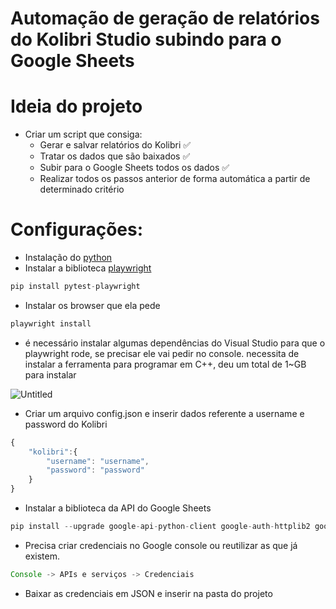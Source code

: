 # Automação de geração de relatórios do Kolibri Studio subindo para o Google Sheets

# Ideia do projeto

- Criar um script que consiga:
    - Gerar e salvar relatórios do Kolibri ✅
    - Tratar os dados que são baixados ✅
    - Subir para o Google Sheets todos os dados ✅
    - Realizar todos os passos anterior de forma automática a partir de determinado critério

# Configurações:

- Instalação do [python](https://www.python.org/)
- Instalar a biblioteca [playwright](https://playwright.dev)

```jsx
pip install pytest-playwright
```

- Instalar os browser que ela pede

```jsx
playwright install
```

- é necessário instalar algumas dependências do Visual Studio para que o playwright rode, se precisar ele vai pedir no console.  necessita de instalar a ferramenta para programar em C++, deu um total de 1~GB para instalar

![Untitled](https://imgur.com/a/PZT6qeC)

- Criar um arquivo config.json e inserir dados referente a username e password do Kolibri

```jsx
{
    "kolibri":{
        "username": "username",
        "password": "password"
    }
}
```

- Instalar a biblioteca da API do Google Sheets

```jsx
pip install --upgrade google-api-python-client google-auth-httplib2 google-auth-oauthlib
```

- Precisa criar credenciais no Google console ou reutilizar as que já existem.

```jsx
Console -> APIs e serviços -> Credenciais
```

- Baixar as credenciais em JSON e inserir na pasta do projeto